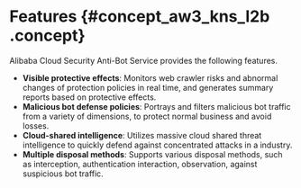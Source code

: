 # Features {#concept_aw3_kns_l2b .concept}

Alibaba Cloud Security Anti-Bot Service provides the following features.

-   **Visible protective effects**: Monitors web crawler risks and abnormal changes of protection policies in real time, and generates summary reports based on protective effects.
-   **Malicious bot defense policies**: Portrays and filters malicious bot traffic from a variety of dimensions, to protect normal business and avoid losses.
-   **Cloud-shared intelligence**: Utilizes massive cloud shared threat intelligence to quickly defend against concentrated attacks in a industry.
-   **Multiple disposal methods**: Supports various disposal methods, such as interception, authentication interaction, observation, against suspicious bot traffic.

